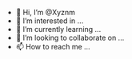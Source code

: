- 👋 Hi, I’m @Xyznm
- 👀 I’m interested in ...
- 🌱 I’m currently learning ...
- 💞️ I’m looking to collaborate on ...
- 📫 How to reach me ...

<!---
Xyznm/Xyznm is a ✨ special ✨ repository because its `README.md` (this file) appears on your GitHub profile.
You can click the Preview link to take a look at your changes.
--->
